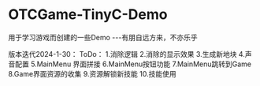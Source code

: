 # OTCGame-TinyC-Demo
用于学习游戏而创建的一些Demo ---有朋自远方来，不亦乐乎

版本迭代2024-1-30：
ToDo：
1.消除逻辑
2.消除的显示效果
3.生成新地块
4.声音配置
5.MainMenu 界面拼接
6.MainMenu按钮功能
7.MainMenu跳转到Game
8.Game界面资源的收集
9.资源解锁新技能
10.技能使用
